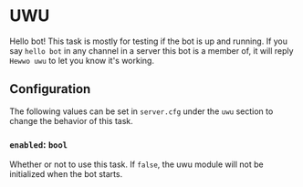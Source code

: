 UWU
===

Hello bot! This task is mostly for testing if the bot is up and running. If you say `hello bot` in any channel in a server this bot is a member of, it will reply `Hewwo uwu` to let you know it's working.

Configuration
-------------

The following values can be set in `server.cfg` under the `uwu` section to change the behavior of this task.

### `enabled`: `bool`

Whether or not to use this task. If `false`, the uwu module will not be initialized when the bot starts.